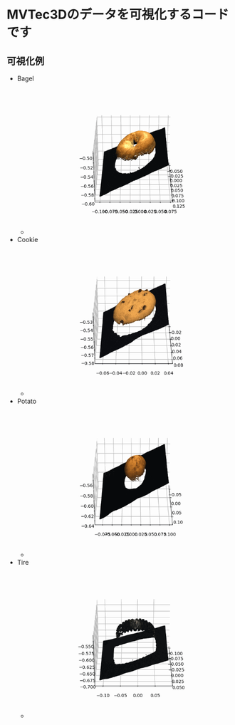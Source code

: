 # MVTec3Dのデータを可視化するコードです

## 可視化例
- Bagel
  - ![](outputs/bagel/000.gif)
- Cookie
  - ![](outputs/cookie/000.gif)
- Potato
  - ![](outputs/potato/000.gif)
- Tire
  - ![](outputs/tire/000.gif)
